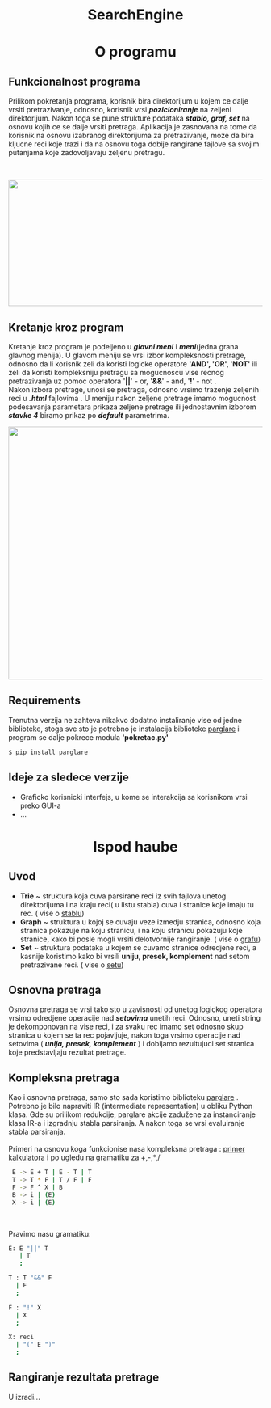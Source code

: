 
<h1 align = "center" > SearchEngine </h1>
<h1 align = "center" > O programu </h1>

## Funkcionalnost programa
Prilikom pokretanja programa, korisnik bira direktorijum u kojem ce dalje vrsiti pretrazivanje, odnosno, korisnik vrsi ***pozicioniranje*** na zeljeni direktorijum. Nakon toga se pune strukture podataka ***stablo, graf, set*** na osnovu kojih ce se dalje vrsiti pretraga. Aplikacija je zasnovana na tome da korisnik na osnovu izabranog direktorijuma za pretrazivanje, moze da bira kljucne reci koje trazi i da na osnovu toga dobije rangirane fajlove sa svojim putanjama koje zadovoljavaju zeljenu pretragu.

<br>

<p align="center">

  <img width="800" height="250" src="https://user-images.githubusercontent.com/45834270/75245683-81c0d800-57ce-11ea-8ec5-588286b79bdb.png">

</p>

## Kretanje kroz program
Kretanje kroz program je podeljeno u ***glavni meni*** i ***meni***(jedna grana glavnog menija). U glavom meniju se vrsi izbor kompleksnosti pretrage, odnosno da li korisnik zeli da koristi logicke operatore **'AND', 'OR', 'NOT'** ili zeli da koristi kompleksniju pretragu sa mogucnoscu vise recnog pretrazivanja uz pomoc operatora '**||**' - or, '**&&**' - and, '**!**' - not .
<br>
Nakon izbora pretrage, unosi se pretraga, odnosno vrsimo trazenje zeljenih reci u ***.html*** fajlovima . U meniju nakon zeljene pretrage imamo mogucnost podesavanja parametara prikaza zeljene pretrage ili jednostavnim izborom ***stavke 4*** biramo prikaz po ***default*** parametrima. 
<p align="center">

  <img width="800" height="500" src="https://user-images.githubusercontent.com/45834270/75247148-92bf1880-57d1-11ea-8108-70125aec7aee.png">

</p>

## Requirements
Trenutna verzija ne zahteva nikakvo dodatno instaliranje vise od jedne biblioteke, stoga sve sto je potrebno je instalacija biblioteke [parglare](https://github.com/igordejanovic/parglare) i program se dalje pokrece modula **'pokretac.py'**
```sh
$ pip install parglare
```



## Ideje za sledece verzije
  - Graficko korisnicki interfejs, u kome se interakcija sa korisnikom vrsi preko GUI-a
  - ...

<h1 align = "center" > Ispod haube </h1>

## Uvod
  - **Trie** ~ struktura koja cuva parsirane reci iz svih fajlova unetog direktorijuma i na kraju reci( u listu stabla) cuva i stranice koje imaju tu rec. ( vise o [stablu](https://www.geeksforgeeks.org/trie-insert-and-search/))
  - **Graph** ~ struktura u kojoj se cuvaju veze izmedju stranica, odnosno koja stranica pokazuje na koju stranicu, i na koju stranicu pokazuju koje stranice, kako bi posle mogli vrsiti delotvornije rangiranje. ( vise o [grafu](https://www.tutorialspoint.com/python_data_structure/python_graphs.htm))
  - **Set** ~ struktura podataka u kojem se cuvamo stranice odredjene reci, a kasnije koristimo kako bi vrsili **uniju, presek, komplement** nad setom pretrazivane reci. ( vise o [setu](https://www.geeksforgeeks.org/internal-working-of-set-in-python/))
## Osnovna pretraga

Osnovna pretraga se vrsi tako sto u zavisnosti od unetog logickog operatora vrsimo odredjene operacije nad ***setovima*** unetih reci. Odnosno, uneti string je dekomponovan na vise reci, i za svaku rec imamo set odnosno skup stranica u kojem se ta rec pojavljuje, nakon toga vrsimo operacije nad setovima ( ***unija, presek, komplement*** ) i dobijamo rezultujuci set stranica koje predstavljaju rezultat pretrage.

## Kompleksna pretraga
Kao i osnovna pretraga, samo sto sada koristimo biblioteku [parglare](https://github.com/igordejanovic/parglare) . Potrebno je bilo napraviti IR (intermediate representation) u obliku Python klasa. Gde su prilikom redukcije, parglare akcije zadužene za instanciranje klasa IR-a i izgradnju stabla parsiranja. A nakon toga se vrsi evaluiranje stabla parsiranja.
<br>
<br>
Primeri na osnovu koga funkcionise nasa kompleksna pretraga : [primer kalkulatora](https://github.com/igordejanovic/parglare/blob/master/examples/calc/calc.py) i po ugledu na gramatiku za +,-,*,/
```sh
 E -> E + T | E - T | T
 T -> T * F | T / F | F
 F -> F ^ X | B
 B -> i | (E)
 X -> i | (E)
```
<br>

Pravimo nasu gramatiku:

```sh
E: E "||" T
   | T
   ;

T : T "&&" F
  | F
  ;

F : "!" X
  | X
  ;

X: reci
  | "(" E ")"
  ;
```

## Rangiranje rezultata pretrage
U izradi...
    
